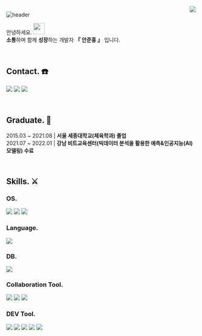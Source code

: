 <img align="right" src="https://hits.seeyoufarm.com/api/count/incr/badge.svg?url=https%3A%2F%2Fgithub.com%2Fjunhong625&count_bg=%235EDBDF&title_bg=%23000000&icon=&icon_color=%23E7E7E7&title=hits&edge_flat=false">


![header](https://capsule-render.vercel.app/api?type=waving&color=auto&height=300&section=header&text=Coder%20JH⚽️&fontSize=50)



안녕하세요. 
<img height=30 src="https://camo.githubusercontent.com/e8e7b06ecf583bc040eb60e44eb5b8e0ecc5421320a92929ce21522dbc34c891/68747470733a2f2f6d656469612e67697068792e636f6d2f6d656469612f6876524a434c467a6361737252346961377a2f67697068792e676966">  
**소통**하며 함께 **성장**하는 개발자
**『 안준홍 』** 입니다. 

<br>

## Contact. ☎️
<a href="mailto:junhong625@naver.com"><img src="https://img.shields.io/badge/Naver-03C75A?style=flat-square&logo=naver&logoColor=white"/></a>
<a href="mailto:junhong625@gmail.com"><img src="https://img.shields.io/badge/Gmail-EA4335?style=flat-square&logo=gmail&logoColor=white"/></a>
<a href="https://github.com/junhong625"><img src="https://img.shields.io/badge/Github-181717?style=flat-square&logo=github&logoColor=white"/></a>

<br>

## Graduate. 🏫
2015.03 ~ 2021.08  |  **서울 세종대학교(체육학과) 졸업**  
2021.07 ~ 2022.01  |  **강남 비트교육센터(빅데이터 분석을 활용한 예측&인공지능(AI) 모델링) 수료** 


<br>

## Skills. ⚔️

### OS.
<a href="https://www.microsoft.com/ko-kr/windows?r=1"><img src="https://img.shields.io/badge/Window-0078D7?style=flat-square&logo=microsoft&logoColor=white"/></a>
<a href="https://www.apple.com/kr/macos/monterey/"><img src="https://img.shields.io/badge/MacOS-000000?style=flat-square&logo=macos&logoColor=white"/></a>
<a href="https://ubuntu.com/"><img src="https://img.shields.io/badge/Ubuntu-E95420?style=flat-square&logo=ubuntu&logoColor=white"/></a>
<br>

### Language.
<a href="https://www.python.org/"><img src="https://img.shields.io/badge/Python-3776AB?style=flat-square&logo=python&logoColor=white"/></a>
<br>

### DB.
<a href="https://www.mysql.com/"><img src="https://img.shields.io/badge/MySQL-4479A1?style=flat-square&logo=mysql&logoColor=white"/></a>
<br>

### Collaboration Tool.
<a href="https://slack.com/intl/ko-kr/"><img src="https://img.shields.io/badge/Slack-4A154B?style=flat-square&logo=slack&logoColor=white"/></a>
<a href="https://github.com/"><img src="https://img.shields.io/badge/Github-181717?style=flat-square&logo=github&logoColor=white"/></a>
<a href="https://www.google.com/intl/ko_KR/drive/"><img src="https://img.shields.io/badge/Google Drive-4285F4?style=flat-square&logo=google drive&logoColor=white"/></a>
<br>

### DEV Tool.
<a href="https://jupyter.org/"><img src="https://img.shields.io/badge/Jupyter Notebook-F37626?style=flat-square&logo=jupyter&logoColor=white"/></a>
<a href="https://www.jetbrains.com/ko-kr/pycharm/"><img src="https://img.shields.io/badge/PyCharm-000000?style=flat-square&logo=PyCharm&logoColor=white"/></a>
<a href="https://www.mysql.com/products/workbench/"><img src="https://img.shields.io/badge/Workbench-4479A1?style=flat-square&logo=Mysql&logoColor=white"/></a>
<a href="https://aws.amazon.com/ko/ec2/"><img src="https://img.shields.io/badge/AWS EC2-232F3E?style=flat-square&logo=amazon aws&logoColor=white"/></a>
<a href="https://aws.amazon.com/ko/rds/"><img src="https://img.shields.io/badge/AWS RDS-232F3E?style=flat-square&logo=amazon aws&logoColor=white"/></a>

